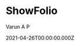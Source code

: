 ---
title: ShowFolio
github: https://github.com/apvarun/showfolio-hugo-theme
demo: https://showfolio.vercel.app/
author: Varun A P
date: 2021-04-26T00:00:00.000Z
ssg:
  - Hugo
cms:
  - Markdown
css:
  - Tailwind
category:
  - Blog
  - Portfolio
description: Modern portfolio theme for your Hugo site
draft: true
publish_date: '2021-04-24T12:51:41Z'
update_date: '2022-09-01T03:24:27Z'
github_star: 78
github_fork: 36
---